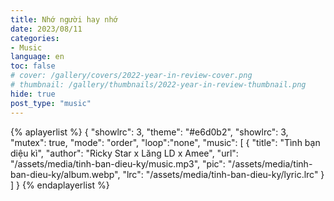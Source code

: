 ```yaml
---
title: Nhớ người hay nhớ
date: 2023/08/11
categories:
- Music
language: en
toc: false
# cover: /gallery/covers/2022-year-in-review-cover.png
# thumbnail: /gallery/thumbnails/2022-year-in-review-thumbnail.png
hide: true
post_type: "music"
---
```

{% aplayerlist %}
{
    "showlrc": 3,
    "theme": "#e6d0b2",
    "showlrc": 3,
    "mutex": true,
    "mode": "order",
    "loop":"none",
    "music": [
        {
            "title": "Tình bạn diệu kì",
            "author": "Ricky Star x Lăng LD x Amee",
            "url": "/assets/media/tinh-ban-dieu-ky/music.mp3",
            "pic": "/assets/media/tinh-ban-dieu-ky/album.webp",
            "lrc": "/assets/media/tinh-ban-dieu-ky/lyric.lrc"
        }
    ]
}
{% endaplayerlist %}